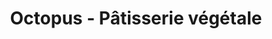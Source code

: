 ---
title: "Octopus - Pâtisserie végétale"
url: /brest/octopus-patisserie-vegetale/
shop: pâtisserie
---